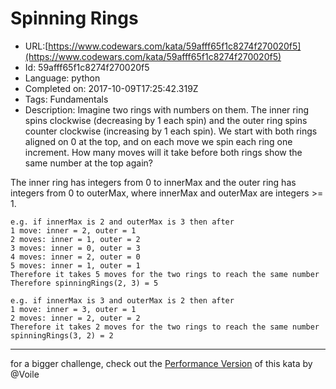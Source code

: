 # Spinning Rings

 - URL:[https://www.codewars.com/kata/59afff65f1c8274f270020f5](https://www.codewars.com/kata/59afff65f1c8274f270020f5)
 - Id: 59afff65f1c8274f270020f5
 - Language: python
 - Completed on: 2017-10-09T17:25:42.319Z
 - Tags: Fundamentals
 - Description:
Imagine two rings with numbers on them. The inner ring spins clockwise (decreasing by 1 each spin) and the outer ring spins counter clockwise (increasing by 1 each spin). We start with both rings aligned on 0 at the top, and on each move we spin each ring one increment. How many moves will it take before both rings show the same number at the top again?

The inner ring has integers from 0 to innerMax and the outer ring has integers from 0 to outerMax, where innerMax and outerMax are integers >= 1.

```
e.g. if innerMax is 2 and outerMax is 3 then after
1 move: inner = 2, outer = 1
2 moves: inner = 1, outer = 2
3 moves: inner = 0, outer = 3
4 moves: inner = 2, outer = 0
5 moves: inner = 1, outer = 1
Therefore it takes 5 moves for the two rings to reach the same number
Therefore spinningRings(2, 3) = 5
```
```
e.g. if innerMax is 3 and outerMax is 2 then after
1 move: inner = 3, outer = 1
2 moves: inner = 2, outer = 2
Therefore it takes 2 moves for the two rings to reach the same number
spinningRings(3, 2) = 2
```

---

for a bigger challenge, check out the [Performance Version](https://www.codewars.com/kata/59b0b7cd2a00d219ab0000c5) of this kata by @Voile
